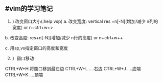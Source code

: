 #vim的学习笔记
--------------------

1. ) 改变窗口大小(:help vsp)
a. 改变宽度:
  vertical res +n[-N](增加/减少 n列的宽度)
  or  n+ctrl+w+>

b. 改变高度:
	res+n[-N](增加/减少 n行的高度)
	or  n+ctrl+w++

c. 用sp,vs指定窗口的高度和宽度

2. ）窗口移动

CTRL+W+H 将窗口移到最左边
CTRL+W+L   ....右边
CTRL+W+J   ....底端
CTRL+W+K   ....顶端
